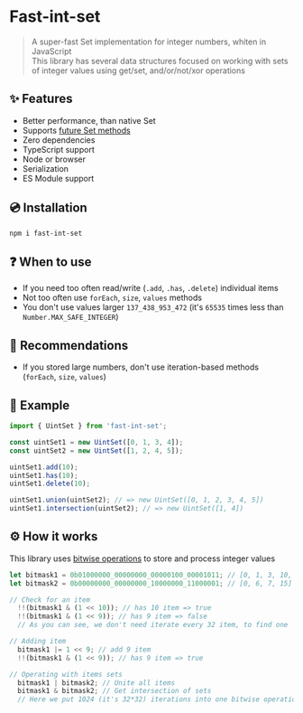 # Fast-int-set
> A super-fast Set implementation for integer numbers, whiten in JavaScript  
> This library has  several data structures focused on working with sets of integer values using get/set, and/or/not/xor operations

## ✨ Features
- Better performance, than native Set
- Supports [future Set methods](https://github.com/tc39/proposal-set-methods)
- Zero dependencies
- TypeScript support 
- Node or browser
- Serialization
- ES Module support

## 💿 Installation
```
npm i fast-int-set
```

## ❓ When to use
- If you need too often read/write (`.add`, `.has`, `.delete`) individual items  
- Not too often use `forEach`, `size`, `values` methods  
- You don't use values larger `137_438_953_472` (it's `65535` times less than `Number.MAX_SAFE_INTEGER`)

## 📝 Recommendations
- If you stored large numbers, don't use iteration-based methods (`forEach`, `size`, `values`)

## 👀 Example
```js
import { UintSet } from 'fast-int-set';

const uintSet1 = new UintSet([0, 1, 3, 4]);
const uintSet2 = new UintSet([1, 2, 4, 5]);

uintSet1.add(10);
uintSet1.has(10);
uintSet1.delete(10);

uintSet1.union(uintSet2); // => new UintSet([0, 1, 2, 3, 4, 5])
uintSet1.intersection(uintSet2); // => new UintSet([1, 4])
```

## ⚙️ How it works
This library uses [bitwise operations](https://developer.mozilla.org/en-US/docs/Web/JavaScript/Reference/Operators/Bitwise_AND_assignment) to store and process integer values
```js
let bitmask1 = 0b01000000_00000000_00000100_00001011; // [0, 1, 3, 10, 30]
let bitmask2 = 0b00000000_00000000_10000000_11000001; // [0, 6, 7, 15]

// Check for an item
  !!(bitmask1 & (1 << 10)); // has 10 item => true
  !!(bitmask1 & (1 << 9)); // has 9 item => false
  // As you can see, we don't need iterate every 32 item, to find one

// Adding item
  bitmask1 |= 1 << 9; // add 9 item
  !!(bitmask1 & (1 << 9)); // has 9 item => true

// Operating with items sets
  bitmask1 | bitmask2; // Unite all items
  bitmask1 & bitmask2; // Get intersection of sets
  // Here we put 1024 (it's 32*32) iterations into one bitwise operation
```

<!--
## 📈 Benchmarks
## 📘  Documentation
-->
